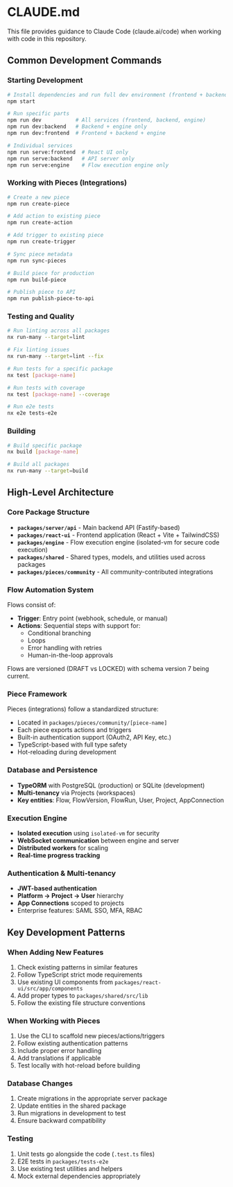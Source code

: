 # CLAUDE.md

This file provides guidance to Claude Code (claude.ai/code) when working with code in this repository.

## Common Development Commands

### Starting Development
```bash
# Install dependencies and run full dev environment (frontend + backend + engine)
npm start

# Run specific parts
npm run dev           # All services (frontend, backend, engine)
npm run dev:backend   # Backend + engine only
npm run dev:frontend  # Frontend + backend + engine

# Individual services
npm run serve:frontend  # React UI only
npm run serve:backend   # API server only
npm run serve:engine    # Flow execution engine only
```

### Working with Pieces (Integrations)
```bash
# Create a new piece
npm run create-piece

# Add action to existing piece
npm run create-action

# Add trigger to existing piece
npm run create-trigger

# Sync piece metadata
npm run sync-pieces

# Build piece for production
npm run build-piece

# Publish piece to API
npm run publish-piece-to-api
```

### Testing and Quality
```bash
# Run linting across all packages
nx run-many --target=lint

# Fix linting issues
nx run-many --target=lint --fix

# Run tests for a specific package
nx test [package-name]

# Run tests with coverage
nx test [package-name] --coverage

# Run e2e tests
nx e2e tests-e2e
```

### Building
```bash
# Build specific package
nx build [package-name]

# Build all packages
nx run-many --target=build
```

## High-Level Architecture

### Core Package Structure
- **`packages/server/api`** - Main backend API (Fastify-based)
- **`packages/react-ui`** - Frontend application (React + Vite + TailwindCSS)
- **`packages/engine`** - Flow execution engine (isolated-vm for secure code execution)
- **`packages/shared`** - Shared types, models, and utilities used across packages
- **`packages/pieces/community`** - All community-contributed integrations

### Flow Automation System
Flows consist of:
- **Trigger**: Entry point (webhook, schedule, or manual)
- **Actions**: Sequential steps with support for:
  - Conditional branching
  - Loops
  - Error handling with retries
  - Human-in-the-loop approvals

Flows are versioned (DRAFT vs LOCKED) with schema version 7 being current.

### Piece Framework
Pieces (integrations) follow a standardized structure:
- Located in `packages/pieces/community/[piece-name]`
- Each piece exports actions and triggers
- Built-in authentication support (OAuth2, API Key, etc.)
- TypeScript-based with full type safety
- Hot-reloading during development

### Database and Persistence
- **TypeORM** with PostgreSQL (production) or SQLite (development)
- **Multi-tenancy** via Projects (workspaces)
- **Key entities**: Flow, FlowVersion, FlowRun, User, Project, AppConnection

### Execution Engine
- **Isolated execution** using `isolated-vm` for security
- **WebSocket communication** between engine and server
- **Distributed workers** for scaling
- **Real-time progress tracking**

### Authentication & Multi-tenancy
- **JWT-based authentication**
- **Platform → Project → User** hierarchy
- **App Connections** scoped to projects
- Enterprise features: SAML SSO, MFA, RBAC

## Key Development Patterns

### When Adding New Features
1. Check existing patterns in similar features
2. Follow TypeScript strict mode requirements
3. Use existing UI components from `packages/react-ui/src/app/components`
4. Add proper types to `packages/shared/src/lib`
5. Follow the existing file structure conventions

### When Working with Pieces
1. Use the CLI to scaffold new pieces/actions/triggers
2. Follow existing authentication patterns
3. Include proper error handling
4. Add translations if applicable
5. Test locally with hot-reload before building

### Database Changes
1. Create migrations in the appropriate server package
2. Update entities in the shared package
3. Run migrations in development to test
4. Ensure backward compatibility

### Testing
1. Unit tests go alongside the code (`.test.ts` files)
2. E2E tests in `packages/tests-e2e`
3. Use existing test utilities and helpers
4. Mock external dependencies appropriately